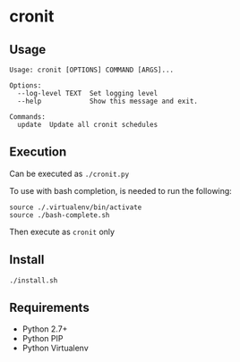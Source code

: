cronit
======

## Usage

```
Usage: cronit [OPTIONS] COMMAND [ARGS]...

Options:
  --log-level TEXT  Set logging level
  --help            Show this message and exit.

Commands:
  update  Update all cronit schedules
```

## Execution

Can be executed as `./cronit.py`

To use with bash completion, is needed to run the following:

```
source ./.virtualenv/bin/activate
source ./bash-complete.sh
```

Then execute as `cronit` only

## Install

`./install.sh`

## Requirements

* Python 2.7+
* Python PIP
* Python Virtualenv
